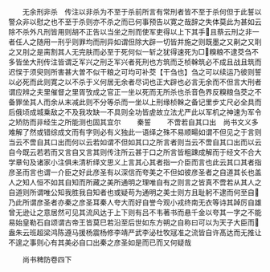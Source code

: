 <!-- { "loadSidebar": true } -->
　　无余刑非杀　传注以非杀为不至于杀前所言有常刑者皆不至于杀何但于此誓以警众非以慰之也不至于杀则亦不杀之而已何事预告以寛之哉辞之失体莫此为甚如云除不杀外凡刑皆用则胡不正告以当坐之刑而使军吏得以上下其手且蔡云刑之非一者任人之随用一刑乎则罪均而刑异如谓但除大辟一切皆并施之则既墨之又劓之又刵之又刖之是脔割其人无完肤而必至于死何似一斩之犹得速死为□糗粮不逮茭刍不多皆坐大刑传注皆谓乏军兴之刑乏军兴者死刑也方筑而乏桢榦筑必不成且战且筑而迟悮于须臾则所害甚大曽不似干粮之可均可补茭【干刍也】刍之可以续运乃彼则誓以必死而此则寛之以不杀于义何居无余者尽词也正大辟也必言无余而不但言大刑者谓应辨之夫里催督之里胥攷成之官正一坐以死而无所杀也杀音色界反糗粮刍茭之不备罪坐其人而余从末减此则不分等杀而一坐以上刑缘桢榦之备记里步丈尺必全具而后俄顷成城乗敌之不及我攻缺一不具则全功皆虗故立法尤严此以军机之神速为军令之矫防而非经生之所能测也固其宜尔
　　秦誓
　　不啻若自其口出　尚书文义多难解了然或错综成文而有字则必有义独此一语绎之殊不易顺畼如谓不但见之于言则当云不啻自其口出而何以云若如谓不但如其口之所言者则当云不啻自其口出而以云自今既云若若而又言自又言其则传注所云甚于口之所言皆粗踈成解而于经文不合大学章句及诸家小注俱未清析绎文思义上言其心其者指一介臣而言也此云其口其者指彦圣而言也谓一介臣之好此彦圣有以深信而夸美之不但如彼彦圣者之自道其长也盖人之知人恒不如其自知而所藏之美所通明之理唯自有之则言之皆真不啻若从其人之自道则所谓唯公知我胜我自知者也或疑苟为通明之美士则方且耻躬不逮而何至自乃此所谓彦圣者亦秦之彦圣耳秦人夸大而好自誉今观小戎终南无衣等诗其踔厉自雄曾无逊让之意居然可见其流风达于上下则有吕不韦著书而悬千金以夸其一字之不能易始皇勒石自颂谓古帝王皆莫巳若沿至后世如东方朔之自称曰可以为天子大臣而盎朱云班超梁鸿陈遵马援杨震杨修李靖严武李泌杜牧冦准之流皆自许髙达而无推让不遑之事则心有其美必自口出秦之彦圣如是而已而又何疑哉

　　尚书稗防卷四下

